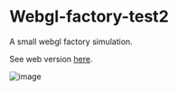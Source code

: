 # Webgl-factory-test2

A small webgl factory simulation.

See web version [here](https://steedalion.github.io/Webgl-factory-test2/).

![image](https://github.com/Steedalion/Webgl-factory-test2/assets/38337092/2e178cbb-a1ae-48cb-ad28-9acb7556cc71)

